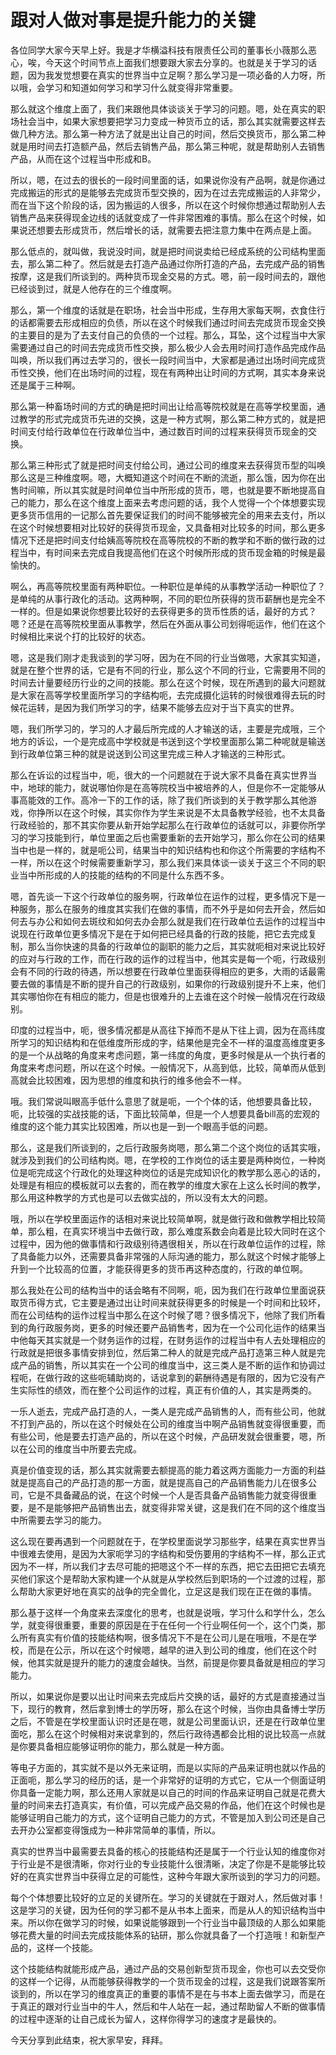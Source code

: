 # 跟对人做对事是提升能力的关键



各位同学大家今天早上好。我是才华横溢科技有限责任公司的董事长小薇那么恶心，唉，今天这个时间节点上面我们想要跟大家去分享的。也就是关于学习的话题，因为我发觉想要在真实的世界当中立足啊？那么学习是一项必备的人力呀，所以哦，会学习和知道如何学习和学习什么就变得非常重要。

那么就这个维度上面了，我们来跟他具体谈谈关于学习的问题。嗯，处在真实的职场社会当中，如果大家想要把学习力变成一种货币立的话，那么其实就需要这样去做几种方法。那么第一种方法了就是出让自己的时间，然后交换货币，那么第二种就是用时间去打造额产品，然后去销售产品，那么第三种呢，就是帮助别人去销售产品，从而在这个过程当中形成和B。

所以，嗯，在过去的很长的一段时间里面的话，如果说你没有产品啊，就是你通过完成搬运的形式的是能够去完成货币型交换的，因为在过去完成搬运的人非常少，而在当下这个阶段的话，因为搬运的人很多，所以在这个时候你想通过帮助别人去销售产品来获得现金边线的话就变成了一件非常困难的事情。那么在这个时候，如果说还想要去形成货币，然后增长的话，就需要去把注意力集中在两点是上面。

那么低点的，就叫做，我说没时间，就是把时间说卖给已经成系统的公司结构里面去，那么第二种了。然后就是去打造产品通过你所打造的产品，去完成产品的销售按摩，这是我们所谈到的。两种货币现金交易的方式。嗯，前一段时间去的，跟他已经谈到过，就是人他存在的三个维度啊。

那么，第一个维度的话就是在职场，社会当中形成，生存用大家每天啊，衣食住行的话都需要去形成相应的负债，所以在这个时候我们通过时间去完成货币现金交换的主要目的是为了去支付自己的负债的一个过程。那么，耳坠，这个过程当中大家需要通过自己的时间去完成货币性交换，那么极少人会去用时间打造作品完成作品叫唤，所以我们再过去学习的，很长一段时间当中，大家都是通过出场时间完成货币性交换，他们在出场时间的过程，现在有两种出让时间的方式啊，其实本身来说还是属于三种啊。

那么第一种畜场时间的方式的确是把时间出让给高等院校就是在高等学校里面，通过教学的形式完成货币先进的交换，这是一种方式啊，那么第二种方式的，就是把时间支付给行政单位在行政单位当中，通过数百时间的过程来获得货币现金的交换。

那么第三种形式了就是把时间支付给公司，通过公司的维度来去获得货币型的叫唤那么这是三种维度啊。嗯，大概知道这个时间在不断的流逝，那么饿，因为你在出售时间嘛，所以其实就是时间单位当中所形成的货币，嗯，也就是要不断地提高自己的能力，那么在这个维度上面来去考虑问题的话，我个人觉得一个个体想要实现更多货币信用的一记那么首先要保证我们的时间不能够被完全的用来去支付，所以在这个时候想要相对比较好的获得货币现金，又具备相对比较多的时间，那么更多情况下还是把时间支付给姨高等院校在高等院校的不断的教学和不断的做行政的过程当中，有时间来去完成自我提高他们在这个时候所形成的货币现金箱的时候是最愉快的。

啊么，再高等院校里面有两种职位。一种职位是单纯的从事教学活动一种职位了？是单纯的从事行政化的活动。这两种啊，不同的职位所获得的货币薪酬也是完全不一样的。但是如果说你想要比较好的去获得更多的货币性质的话，最好的方式？嗯？还是在高等院校里面从事教学，然后在外面从事公司划得呃运作，他们在这个时候相比来说个打的比较好的状态。

嗯，这是我们刚才走我谈到的学习呀，因为在不同的行业当做嗯，大家其实知道，就是在整个世界的话，它是有不同的行业，那么这个不同的行业，它需要用不同的时间去计量要经历行业的之间的技能。那么在这个时候，现在所遇到的最大问题就是大家在高等学校里面所学习的字结构呃，去完成摄化运转的时候很难得去玩的时候花运转，是因为我们所学习的字，结果不能够去应对于当下真实的世界。

嗯，我们所学习的，学习的人才最后所完成的人才输送的话，主要是完成哦，三个地方的诉讼，一个是完成高中学校就是书送到这个学校里面那么第二种呢就是输送到行政单位第三种的就是说送到公司这里完成三种人才输送的三种形式。

那么在诉讼的过程当中，呃，很大的一个问题就在于说大家不具备在真实世界当中，地球的能力，就说哪怕你是在高等院校当中被培养的人，但是你不一定能够从事高能效的工作。高冷一下的工作的话，除了我们所谈到的关于教学那么其他游戏，你挣所以在这个时候，其实你作为学生来说是不太具备教学经验，也不太具备行政经验的，那不其实你要从新开始学起那么在行政单位的话就可以，非要你所学习的学习技能到行，单位里面之后也需要重新的去开始学习，那么你在公司的结果当中也是一样的，就是呃公司，结果当中的知识结构也和你这个所需要的字结构不一样，所以在这个时候需要重新学习，那么我们来具体谈一谈关于这三个不同的职业当中所形成的人的技能的结构的不同是什么东西不多。

嗯，首先谈一下这个行政单位的服务啊，行政单位在运作的过程，更多情况下是一种服务，那么在服务的维度其实我们在做的事情，而不外乎是如何去开会，然后如何去与办公和如何去斑纹和如何去办会那么就是我们在行政单位去运作的过程当中说现在行政单位更多情况下是在于如何把已经具备的行政的技能，把它去完成复制，那么当你快速的具备的行政单位的副职的能力之后，其实就呃相对来说比较好的应对与行政的工作，而在行政的运作的过程当中，他其实是每一个呃，行政级别会有不同的行政的待遇，所以想要在行政单位里面获得相应的更多，大雨的话最需要去做的事情是不断的提升自己的行政级别，如果你的行政级别提升不上来，他们其实哪怕你在有相应的能力，但是也很难升的上去谁在这个时候一般情况在行政级别。

印度的过程当中，呃，很多情况都是从高往下掉而不是从下往上调，因为在高纬度所学习的知识结构和在低维度所形成的字，结果他是完全不一样的温度高维度更多的是一个从战略的角度来考虑问题，第一纬度的角度，更多时候是从一个执行者的角度来考虑问题，所以在这个时候。一般情况下，从高到低，比较，简单而从低到高就会比较困难，因为思想的维度和执行的维多他会不一样。

哦。我们常说叫眼高手低什么意思了就是呃，一个个体的话，他想要具备比较，呃，比较强的实战技能的话，下面比较简单，但是一个人想要具备bill高的宏观的维度的这个能力其实比较困难，所以也是一到一个眼高手低的问题。

那么，这是我们所谈到的，之后行政服务岗嗯，那么第二个这个岗位的话其实哦，就涉及到我们的公司结构岗。嗯，在学校的工作岗位的话主要是两种岗位，一种岗位是呃完成这个行政化的处理这种岗位的话是完成知识化的教学那么恶心的话的，处理是有相应的模板就可以去套的，而在教学的维度大家在上这么长时间的教学，那么用这种教学的方式也是可以去做实战的，所以没有太大的问题。

哦，所以在学校里面运作的话相对来说比较简单啊，就是做行政和做教学相比较简单，那么粗，在真实环境当中去做行政，那么难度系数会向着是比较大同时在这个过程中，因为他的做事情和行政级别待遇很相关，所以在行政单位运作的过程，除了具备能力以外，还需要具备非常强的人际沟通的能力，那么就这个时候才能够上升到一个比较高的位置，才能获得更多的货币再这种态度的，行政的单位啊。

那么我处在公司的结构当中的话会略有不同啊，呃，因为我们在行政单位里面说获取货币得方式，它主要是通过出让时间来就获得更多的时候是一个时间和比较坏，而在公司结构的运作过程当中那么在这个时候了嗯？很多情况下，他除了我们所看到的角行政服务岗，更多的时候还要产品销售考，因为在一个公司化运作的结果当中他每天其实就是一个财务运作的过程，在财务运作的过程当中有人去处理相应的行政就是把很多事情安排到位，然后第二种人的就是完成产品打造第三种人就是完成产品的销售，所以其实在一个公司的维度当中，这三类人是不断的运作和协调过程呃，在做行政的这些呃辅助岗的，话说拿到的薪酬待遇是有限的，因为它没有产生实际性的绩效，而在整个公司运作的过程，真正有价值的人，其实是两类的。

一乐人逝去，完成产品打造的人，一类人是完成产品销售的人，而有些公司，他就不打到产品的，所以在这个时候处在公司的维度当中啊产品销售就变得很重要，而有些公司，他是要去打造产品的，所以在这个时候，产品研发就会很重要，嗯，所以在公司的维度当中所要去完成。

真是价值变现的话，那么其实就需要去额提高的能力着这两方面能力一方面的利益就是提高自己的产品打造的那一方面，就是提高自己的产品销售能力儿在很多公司，它是不具备藏品的说，在这个时候一个人是否具备产品销售能力就变得很重要，是不是能够把产品销售出去，就变得非常关键，这是我们在不同的这个维度当中所需要去学习的能力。

这么现在要再遇到一个问题就在于，在学校里面说学习那些字，结果在真实世界当中很难去使用，是因为大家呃学习的字结构和受伤要用的字结构不一样，那么正式因为不一样，所以我们才去尽可能的把嗯这个不一样的东西，把它去田把它去填充买他们家这个是帮助大家构建一个从就是从学校然后到职场的一个过渡的过程，那么帮助大家更好地在真实的战争的完全兽化，立足这是我们现在正在做的事情。

那么基于这样一个角度来去深度化的思考，也就是说哦，学习什么和学什么，怎么学，就变得很重要，重要的原因是在于在任何一个行业啊任何一个，这个门类，那么所有真实有价值的技能结构啊，很多情况下不是在公司儿是在哦哦，不是在学校，而是在公示，所以在这个时候嗯，越早的进入到公司的维度，他们在这个时候，他其实就是提升的能力的速度会越快。当然，前提是你要具备就是相应的学习能力。

所以，如果说你是要以出让时间来去完成后片交换的话，最好的方式是直接通过当下，现行的教育，然后拿到博士的学历呀，那么在这个时候，当你由具备博士学历之后，不管是在学校里面认识时还是在嗯，就是公司里面认识，还是在行政单位里面吃，那么在这个时候相对来说拿到的，然后行政待遇都会比相的说比较高一点就是你要具备相应能够证明你的能力，那么就是一种方面。

等电子方面的，其实就不是以外无来证明，而是以实际的产品来证明也就以作品的正面呃，那么学习的经历的话，是一个非常好的证明的方式它，它从一个侧面证明你具备一定能力啊，那么还用人家就是以自己的时间的作品来证明自己就是花费大量的时间来去打造真实，有价值，可以完成产品交易的作品，他们在这个时候也是能够证明自己能力的方式，这个证明自己能力的方式，不管是加入到公司还是自己去开办公室都变得饿成为一种非常简单的事情，所以。

真实的世界当中最需要去具备的核心的技能结构还是属于一个行业认知的维度你对于行业是不是很清晰，你对行业的专业技能什么很清晰，决定了你是不是能够比较好的在真实世界当中获得立足的可能性，这种今年跟大家所谈到的学习力的问题。

每个个体想要比较好的立足的关键所在。学习的关键就在于跟对人，然后做对事！这是学习的关键，因为任何的学习都不是从书本上面来，而是从人的知识结构当中来。所以你在做学习的时候，如果说能够跟到一个行业当中最顶级的人那么如果能够花费大量的时间去完成技能体系的钻研，那么你就具备了一个打造哦！和新型产品的，这样一个技能。

这个技能结构就能形成产品，通过产品的交易创新型货币现金，你也可以去交受你的这样一个记得，从而能够获得教学的一个货币现金的过程，这是我们说跟答案所谈到的，所以在学习的维度真正的重要的事情不是在与书本上面去做学习，而是在于真正的跟对行业当中的牛人，然后和牛人站在一起，通过帮助留人不断的做事情的过程中逐渐的让自己成长为留人，这样你得学习的速度才是最快的。

今天分享到此结束，祝大家早安，拜拜。
